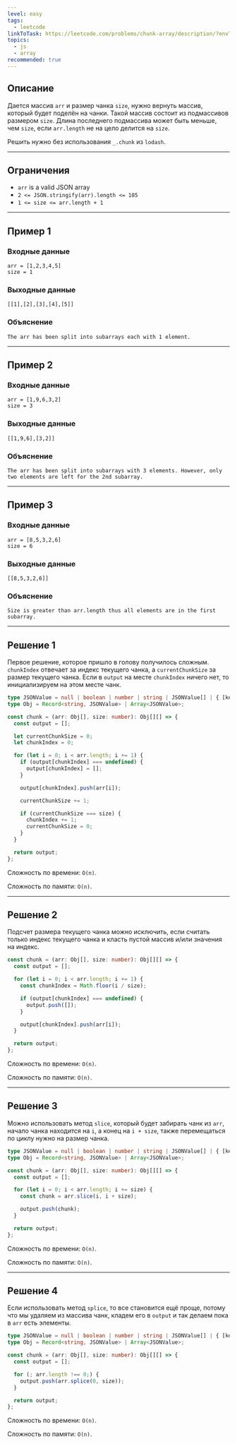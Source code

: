 ```yaml
---
level: easy
tags:
  - leetcode
linkToTask: https://leetcode.com/problems/chunk-array/description/?envType=study-plan-v2&envId=30-days-of-javascript
topics:
  - js
  - array
recommended: true
---
```

## Описание

Дается массив `arr` и размер чанка `size`, нужно вернуть массив, который будет поделён на чанки. Такой массив состоит из подмассивов размером `size`. Длина последнего подмассива может быть меньше, чем `size`, если `arr.length` не на цело делится на `size`.

Решить нужно без использования `_.chunk` из `lodash`.

---
## Ограничения

- `arr` is a valid JSON array
- `2 <= JSON.stringify(arr).length <= 105`
- `1 <= size <= arr.length + 1`

---
## Пример 1

### Входные данные

```
arr = [1,2,3,4,5]
size = 1
```
### Выходные данные

```
[[1],[2],[3],[4],[5]]
```
### Объяснение

```
The arr has been split into subarrays each with 1 element.
```

---
## Пример 2

### Входные данные

```
arr = [1,9,6,3,2]
size = 3
```
### Выходные данные

```
[[1,9,6],[3,2]]
```
### Объяснение

```
The arr has been split into subarrays with 3 elements. However, only two elements are left for the 2nd subarray.
```

---
## Пример 3

### Входные данные

```
arr = [8,5,3,2,6]
size = 6
```
### Выходные данные

```
[[8,5,3,2,6]]
```
### Объяснение

```
Size is greater than arr.length thus all elements are in the first subarray.
```

---
## Решение 1

Первое решение, которое пришло в голову получилось сложным. `chunkIndex` отвечает за индекс текущего чанка, а `currentChunkSize` за размер текущего чанка. Если в `output` на месте `chunkIndex` ничего нет, то инициализируем на этом месте чанк.

```typescript
type JSONValue = null | boolean | number | string | JSONValue[] | { [key: string]: JSONValue };
type Obj = Record<string, JSONValue> | Array<JSONValue>;

const chunk = (arr: Obj[], size: number): Obj[][] => {
  const output = [];

  let currentChunkSize = 0;
  let chunkIndex = 0;

  for (let i = 0; i < arr.length; i += 1) {
    if (output[chunkIndex] === undefined) {
      output[chunkIndex] = [];
    }

    output[chunkIndex].push(arr[i]);

    currentChunkSize += 1;

    if (currentChunkSize === size) {
      chunkIndex += 1;
      currentChunkSize = 0;
    }
  }

  return output;
};
```

Сложность по времени: `O(n)`.

Сложность по памяти: `O(n)`.

---
## Решение 2

Подсчет размера текущего чанка можно исключить, если считать только индекс текущего чанка и класть пустой массив и/или значения на индекс.

```typescript
const chunk = (arr: Obj[], size: number): Obj[][] => {
  const output = [];

  for (let i = 0; i < arr.length; i += 1) {
    const chunkIndex = Math.floor(i / size);

    if (output[chunkIndex] === undefined) {
      output.push([]);
    }

    output[chunkIndex].push(arr[i]);
  }

  return output;
};
```

Сложность по времени: `O(n)`.

Сложность по памяти: `O(n)`.

---
## Решение 3

Можно использовать метод `slice`, который будет забирать чанк из `arr`, начало чанка находится на `i`, а конец на `i + size`, также перемещаться по циклу нужно на размер чанка.

```typescript
type JSONValue = null | boolean | number | string | JSONValue[] | { [key: string]: JSONValue };
type Obj = Record<string, JSONValue> | Array<JSONValue>;

const chunk = (arr: Obj[], size: number): Obj[][] => {
  const output = [];

  for (let i = 0; i < arr.length; i += size) {
    const chunk = arr.slice(i, i + size);

    output.push(chunk);
  }

  return output;
};
```

Сложность по времени: `O(n)`.

Сложность по памяти: `O(n)`.

---
## Решение 4

Если использовать метод `splice`, то все становится ещё проще, потому что мы удаляем из массива чанк, кладем его в `output` и так делаем пока в `arr` есть элементы.

```typescript
type JSONValue = null | boolean | number | string | JSONValue[] | { [key: string]: JSONValue };
type Obj = Record<string, JSONValue> | Array<JSONValue>;

const chunk = (arr: Obj[], size: number): Obj[][] => {
  const output = [];

  for (; arr.length !== 0;) {
    output.push(arr.splice(0, size));
  }

  return output;
};
```

Сложность по времени: `O(n)`.

Сложность по памяти: `O(n)`.